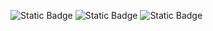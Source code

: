 ![Static Badge](https://img.shields.io/badge/GitHub-%23181717?style=for-the-badge&logo=github&logoColor=white&link=https%3A%2F%2Fgithub.com%2Fdreasyquia)
![Static Badge](https://img.shields.io/badge/LinkedIn-0A66C2?style=for-the-badge&logo=linkedin&logoColor=white&link=https%3A%2F%2Fwww.linkedin.com%2Fin%2Fdreasyquia%2F)
![Static Badge](https://img.shields.io/badge/Gmail-EA4335?style=for-the-badge&logo=gmail&logoColor=white&link=mailto%3Adreasyquia%40gmail.com)
